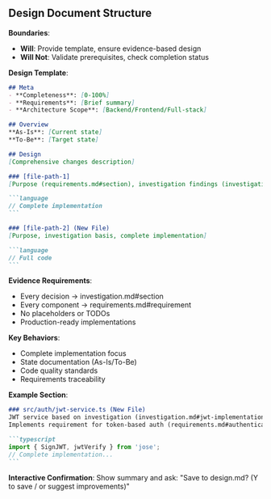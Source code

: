 ## Design Document Structure

**Boundaries**:
- **Will**: Provide template, ensure evidence-based design
- **Will Not**: Validate prerequisites, check completion status

**Design Template**:
````markdown
## Meta
- **Completeness**: [0-100%]
- **Requirements**: [Brief summary]
- **Architecture Scope**: [Backend/Frontend/Full-stack]

## Overview
**As-Is**: [Current state]
**To-Be**: [Target state]

## Design
[Comprehensive changes description]

### [file-path-1]
[Purpose (requirements.md#section), investigation findings (investigation.md#section), solution approach]

```language
// Complete implementation
```

### [file-path-2] (New File)
[Purpose, investigation basis, complete implementation]

```language
// Full code
```
````

**Evidence Requirements**:
- Every decision → investigation.md#section
- Every component → requirements.md#requirement
- No placeholders or TODOs
- Production-ready implementations

**Key Behaviors**:
- Complete implementation focus
- State documentation (As-Is/To-Be)
- Code quality standards
- Requirements traceability

**Example Section**:
````markdown
### src/auth/jwt-service.ts (New File)
JWT service based on investigation (investigation.md#jwt-implementation).
Implements requirement for token-based auth (requirements.md#authentication).

```typescript
import { SignJWT, jwtVerify } from 'jose';
// Complete implementation...
```
````

**Interactive Confirmation**:
Show summary and ask: "Save to design.md? (Y to save / or suggest improvements)"